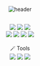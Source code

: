 <div align="center">
  
  ![header](https://capsule-render.vercel.app/api?type=Waving&color=random&animation=blinking&text=🪄오늘도%20좋은%20하루입니다!🫧&fontColor=424242)<br><br>

  <img src="https://img.shields.io/badge/Oracle-F80000?style=for-the-badge&logo=Oracle&logoColor=white">
  <img src="https://img.shields.io/badge/C-A8B9CC?style=for-the-badge&logo=C&logoColor=black"> 
  <img src="https://img.shields.io/badge/JAVA-007396?style=for-the-badge&logo=java&logoColor=white"> <br>
  <img src="https://img.shields.io/badge/HTML5-E34F26?style=flat&logo=HTML5&logoColor=white" />
	<img src="https://img.shields.io/badge/CSS3-1572B6?style=flat&logo=CSS3&logoColor=white" />
 	<img src="https://img.shields.io/badge/React-61DAFB?style=flat&logo=React&logoColor=white" />
  <img src="https://img.shields.io/badge/Android Studio-3DDC84?style=flat&logo=Android Studio&logoColor=white" />
  <br><br>
  🪄 Tools <br>
  <img src="https://img.shields.io/badge/Visual Studio-5C2D91?style=for-the-badge&logo=Visual Studio&logoColor=white"> 
  <img src="https://img.shields.io/badge/Visual Studio Code-007ACC?style=for-the-badge&logo=Visual Studio Code&logoColor=white"> 
  <img src="https://img.shields.io/badge/github-181717?style=for-the-badge&logo=github&logoColor=white"> 

</div>


